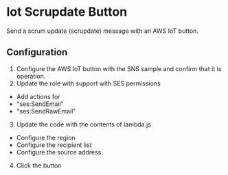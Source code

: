 # Iot Scrupdate Button

Send a scrum update (scrupdate) message with an AWS IoT button.

## Configuration

1. Configure the AWS IoT button with the SNS sample and confirm that it is operation.
2. Update the role with support with SES permissions
 * Add actions for
  * "ses:SendEmail"
  * "ses:SendRawEmail"
3. Update the code with the contents of lambda.js
 * Configure the region
 * Configure the recipient list
 * Configure the source address
4. Click the button
